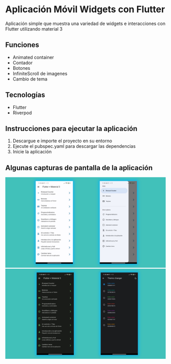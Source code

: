 # Aplicación Móvil Widgets con Flutter
Aplicación simple que muestra una variedad de widgets e interacciones con Flutter utilizando material 3

## Funciones
- Animated container
- Contador
- Botones
- InfiniteScroll de imagenes
- Cambio de tema
## Tecnologías
- Flutter
- Riverpod

## Instrucciones para ejecutar la aplicación
1. Descargue e importe el proyecto en su entorno
2. Ejecute el pubspec.yaml para descargar las dependencias
3. Inicie la aplicación

## Algunas capturas de pantalla de la aplicación

![Tema claro](https://github.com/hdgch1106/widgets_app/blob/main/assets/images/captura1.png)
![Tema oscuro](https://github.com/hdgch1106/widgets_app/blob/main/assets/images/captura2.png)

